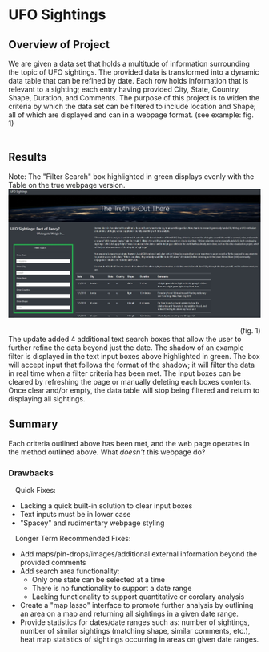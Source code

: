 # UFO Sightings
## Overview of Project
We are given a data set that holds a multitude of information surrounding the topic of UFO sightings. The provided data is transformed into a dynamic data table that can be refined by date. Each row holds information that is relevant to a sighting; each entry having provided City, State, Country, Shape, Duration, and Comments. The purpose of this project is to widen the criteria by which the data set can be filtered to include location and Shape; all of which are displayed and can in a webpage format. (see example: fig. 1) 
</br>
</br>

## Results

Note: The "Filter Search" box highlighted in green displays evenly with the Table on the true webpage version.
![](/static/images/webpage.jpg)
<div style="text-align: right"> (fig. 1) </div>
The update added 4 additional text search boxes that allow the user to further refine the data beyond just the date. The shadow of an example filter is displayed in the text input boxes above highlighted in green. The box will accept input that follows the format of the shadow; it will filter the data in real time when a filter criteria has been met. The input boxes can be cleared by refreshing the page or manually deleting each boxes contents. Once clear and/or empty, the data table will stop being filtered and return to displaying all sightings.  

## Summary
Each criteria outlined above has been met, and the web page operates in the method outlined above. What *doesn't* this webpage do?

### Drawbacks
&emsp;Quick Fixes: 
* Lacking a quick built-in solution to clear input boxes
* Text inputs must be in lower case
* "Spacey" and rudimentary webpage styling </br>

&emsp;Longer Term Recommended Fixes:
* Add maps/pin-drops/images/additional external information beyond the provided comments
* Add search area functionality: 
    * Only one state can be selected at a time
    * There is no functionality to support a date range
    * Lacking functionality to support quantitative or corolary analysis 
* Create a "map lasso" interface to promote further analysis by outlining an area on a map and returning all sightings in a given date range. 
* Provide statistics for dates/date ranges such as: number of sightings, number of similar sightings (matching shape, similar comments, etc.), heat map statistics of sightings occurring in areas on given date ranges. 
